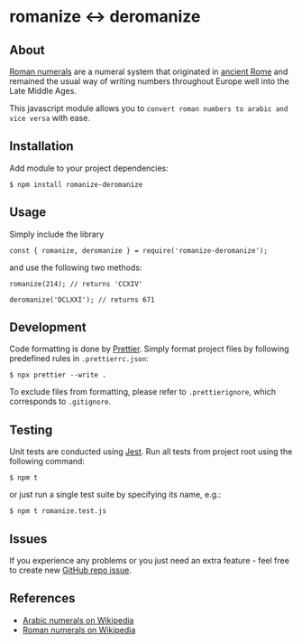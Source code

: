# romanize &harr; deromanize

## About

[Roman numerals](https://en.wikipedia.org/wiki/Roman_numerals) are a numeral system that originated in [ancient Rome](https://en.wikipedia.org/wiki/Ancient_Rome) and remained the usual way of writing numbers throughout Europe well into the Late Middle Ages.

This javascript module allows you to `convert roman numbers to arabic and vice versa` with ease.

## Installation

Add module to your project dependencies:

```
$ npm install romanize-deromanize
```

## Usage

Simply include the library

```
const { romanize, deromanize } = require('romanize-deromanize');
```

and use the following two methods:

```
romanize(214); // returns 'CCXIV'
```

```
deromanize('DCLXXI'); // returns 671
```

## Development

Code formatting is done by [Prettier](https://prettier.io/).
Simply format project files by following predefined rules in `.prettierrc.json`:

```
$ npx prettier --write .
```

To exclude files from formatting, please refer to `.prettierignore`, which corresponds to `.gitignore`.

## Testing

Unit tests are conducted using [Jest](https://jestjs.io/). Run all tests from project root using the following command:

```
$ npm t
```

or just run a single test suite by specifying its name, e.g.:

```
$ npm t romanize.test.js
```

## Issues

If you experience any problems or you just need an extra feature - feel free to create new [GitHub repo issue](https://github.com/aleksbelic/romanize-deromanize/issues).

## References

- [Arabic numerals on Wikipedia](https://en.wikipedia.org/wiki/Arabic_numerals)
- [Roman numerals on Wikipedia](https://en.wikipedia.org/wiki/Roman_numerals)
